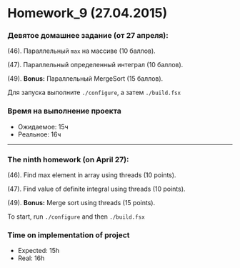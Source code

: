 ﻿Homework_9 (27.04.2015)
=======================

### Девятое домашнее задание (от 27 апреля):

(46). Параллельный `max` на массиве (10 баллов).

(47). Параллельный определенный интеграл (10 баллов).

(49). **Bonus:** Параллельный MergeSort (15 баллов).

Для запуска выполните `./configure`, а затем `./build.fsx`

### Время на выполнение проекта
* Ожидаемое: 15ч
* Реальное: 16ч

______________________________

### The ninth homework (on April 27):

(46). Find max element in array using threads (10 points).

(47). Find value of definite integral using threads (10 points).

(49). **Bonus:** Merge sort using threads (15 points).

To start, run `./configure` and then `./build.fsx`

### Time on implementation of project
* Expected: 15h
* Real: 16h